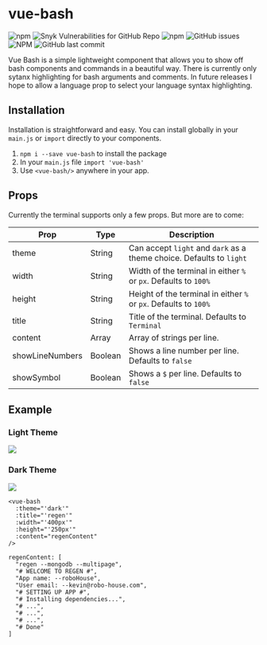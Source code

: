 # vue-bash

![npm](https://img.shields.io/npm/v/vue-bash.svg)
![Snyk Vulnerabilities for GitHub Repo](https://img.shields.io/snyk/vulnerabilities/github/kevin-wynn/vue-bash.svg)
![npm](https://img.shields.io/npm/dt/vue-bash.svg)
![GitHub issues](https://img.shields.io/github/issues-raw/kevin-wynn/vue-bash.svg)
![NPM](https://img.shields.io/npm/l/vue-bash.svg)
![GitHub last commit](https://img.shields.io/github/last-commit/kevin-wynn/vue-bash.svg)

Vue Bash is a simple lightweight component that allows you to show off bash components and commands in a beautiful way. There is currently only sytanx highlighting for bash arguments and comments. In future releases I hope to allow a language prop to select your language syntax highlighting.

## Installation

Installation is straightforward and easy. You can install globally in your `main.js` or `import` directly to your components.

1. `npm i --save vue-bash` to install the package
2. In your `main.js` file `import 'vue-bash'`
3. Use `<vue-bash/>` anywhere in your app.

## Props

Currently the terminal supports only a few props. But more are to come:

| Prop            | Type    | Description                                                          |
| --------------- | ------- | -------------------------------------------------------------------- |
| theme           | String  | Can accept `light` and `dark` as a theme choice. Defaults to `light` |
| width           | String  | Width of the terminal in either `%` or `px`. Defaults to `100%`      |
| height          | String  | Height of the terminal in either `%` or `px`. Defaults to `100%`     |
| title           | String  | Title of the terminal. Defaults to `Terminal`                        |
| content         | Array   | Array of strings per line.                                           |
| showLineNumbers | Boolean | Shows a line number per line. Defaults to `false`                    |
| showSymbol      | Boolean | Shows a `$` per line. Defaults to `false`                            |

## Example

### Light Theme

![](https://i.imgur.com/zQtPqEq.png)

### Dark Theme

![](https://i.imgur.com/tx8xw0z.png)

```
<vue-bash
  :theme="'dark'"
  :title="'regen'"
  :width="'400px'"
  :height="'250px'"
  :content="regenContent"
/>
```

```
regenContent: [
  "regen --mongodb --multipage",
  "# WELCOME TO REGEN #",
  "App name: --roboHouse",
  "User email: --kevin@robo-house.com",
  "# SETTING UP APP #",
  "# Installing dependencies...",
  "# ...",
  "# ...",
  "# ...",
  "# Done"
]
```
